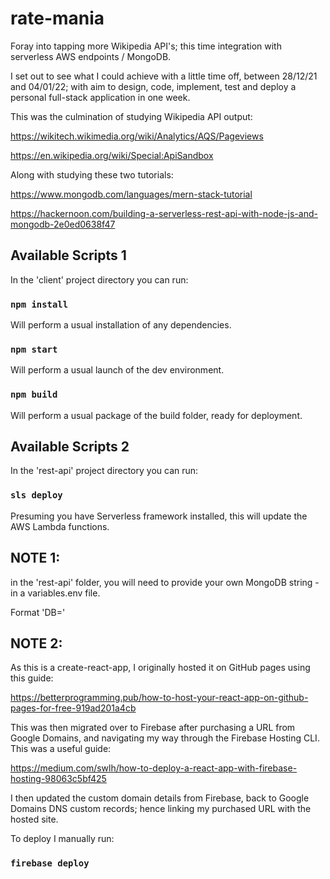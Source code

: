 # rate-mania
Foray into tapping more Wikipedia API's; this time integration with serverless AWS endpoints / MongoDB.

I set out to see what I could achieve with a little time off, between 28/12/21 and 04/01/22; with aim to design, code, implement, test and deploy a personal full-stack application in one week.

This was the culmination of studying Wikipedia API output:

https://wikitech.wikimedia.org/wiki/Analytics/AQS/Pageviews

https://en.wikipedia.org/wiki/Special:ApiSandbox

Along with studying these two tutorials:

https://www.mongodb.com/languages/mern-stack-tutorial

https://hackernoon.com/building-a-serverless-rest-api-with-node-js-and-mongodb-2e0ed0638f47


## Available Scripts 1

In the 'client' project directory you can run:

### `npm install`

Will perform a usual installation of any dependencies.

### `npm start`

Will perform a usual launch of the dev environment.

### `npm build`

Will perform a usual package of the build folder, ready for deployment.


## Available Scripts 2

In the 'rest-api' project directory you can run:

### `sls deploy`

Presuming you have Serverless framework installed, this will update the AWS Lambda functions.

## NOTE 1:

in the 'rest-api' folder, you will need to provide your own MongoDB string - in a variables.env file.

Format 'DB=<your-connection-string>'

## NOTE 2:

As this is a create-react-app, I originally hosted it on GitHub pages using this guide:

https://betterprogramming.pub/how-to-host-your-react-app-on-github-pages-for-free-919ad201a4cb

This was then migrated over to Firebase after purchasing a URL from Google Domains, and navigating my way through the Firebase Hosting CLI. This was a useful guide:

https://medium.com/swlh/how-to-deploy-a-react-app-with-firebase-hosting-98063c5bf425

I then updated the custom domain details from Firebase, back to Google Domains DNS custom records; hence linking my purchased URL with the hosted site.

To deploy I manually run:

### `firebase deploy`